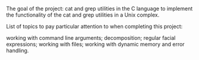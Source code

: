 The goal of the project: cat and grep utilities in the C language to implement the functionality of the cat and grep utilities in a Unix complex.

List of topics to pay particular attention to when completing this project:

working with command line arguments;
decomposition;
regular facial expressions;
working with files;
working with dynamic memory and error handling.
